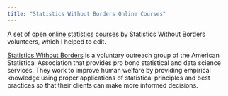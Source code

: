 ```yaml
---
title: "Statistics Without Borders Online Courses"
---
```


A set of [open online statistics courses](https://www.youtube.com/channel/UC_B9IFL3z8bB1Ml6GcVDavA/playlists) by Statistics Without Borders volunteers, which I helped to edit.

[Statistics Without Borders](https://www.statisticswithoutborders.org/) is a voluntary outreach group of the American Statistical Association that provides pro bono statistical and data science services. They work to improve human welfare by providing empirical knowledge using proper applications of statistical principles and best practices so that their clients can make more informed decisions.
